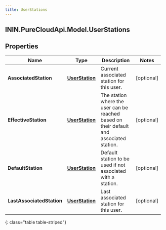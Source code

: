 ```yaml
---
title: UserStations
---
```

## ININ.PureCloudApi.Model.UserStations

## Properties

|Name | Type | Description | Notes|
|------------ | ------------- | ------------- | -------------|
| **AssociatedStation** | [**UserStation**](UserStation.html) | Current associated station for this user. | [optional] |
| **EffectiveStation** | [**UserStation**](UserStation.html) | The station where the user can be reached based on their default and associated station. | [optional] |
| **DefaultStation** | [**UserStation**](UserStation.html) | Default station to be used if not associated with a station. | [optional] |
| **LastAssociatedStation** | [**UserStation**](UserStation.html) | Last associated station for this user. | [optional] |
{: class="table table-striped"}


